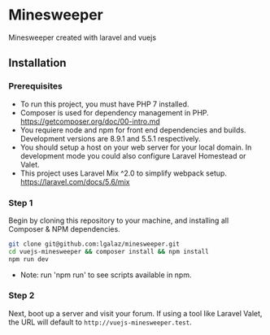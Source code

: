 # Minesweeper

Minesweeper created with laravel and vuejs

## Installation

### Prerequisites

* To run this project, you must have PHP 7 installed.
* Composer is used for dependency management in PHP. https://getcomposer.org/doc/00-intro.md
* You requiere node and npm for front end dependencies and builds. Development versions are 8.9.1 and 5.5.1 respectively.
* You should setup a host on your web server for your local domain. In development mode you could also configure Laravel Homestead or Valet. 
* This project uses Laravel Mix ^2.0 to simplify webpack setup. https://laravel.com/docs/5.6/mix

### Step 1

Begin by cloning this repository to your machine, and installing all Composer & NPM dependencies.

```bash
git clone git@github.com:lgalaz/minesweeper.git
cd vuejs-minesweeper && composer install && npm install
npm run dev
```

* Note: run 'npm run' to see scripts available in npm. 

### Step 2

Next, boot up a server and visit your forum. 
If using a tool like Laravel Valet, the URL will default to `http://vuejs-minesweeper.test`. 
